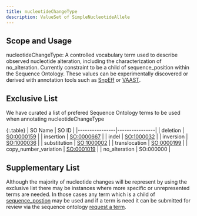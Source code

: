 ```yaml
---
title: nucleotideChangeType
description: ValueSet of SimpleNucleotideAllele
---
```


Scope and Usage
---------------

nucleotideChangeType: A controlled vocabulary term used to describe observed nucleotide alteration, including the characterization of no_alteration.  Currently constraint to be a child of sequence_position within the Sequence Ontology.  These values can be experimentally discovered or derived with annotation tools such as [SnpEff](http://snpeff.sourceforge.net/) or [VAAST](http://www.yandell-lab.org/software/vaast.html).


Exclusive List
--------------
We have curated a list of prefered Sequence Ontology terms to be used when annotating nucleotideChangeType

{:.table}
| SO Name | SO ID | 
|----------------|----------------|
| deletion | [SO:0000159](http://www.sequenceontology.org/browser/current_svn/term/SO:0000159) |
| insertion | [SO:0000667](http://www.sequenceontology.org/browser/current_svn/term/SO:0000667) |
| indel | [SO:1000032](http://www.sequenceontology.org/browser/current_svn/term/SO:1000032) |
| inversion | [SO:1000036](http://www.sequenceontology.org/browser/current_svn/term/SO:1000036) |
| substitution | [SO:1000002](http://www.sequenceontology.org/browser/current_svn/term/SO:1000002) |
| translocation | [SO:0000199](http://www.sequenceontology.org/browser/current_svn/term/SO:0000199) |
| copy_number_variation | [SO:0001019](http://www.sequenceontology.org/browser/current_svn/term/SO:0001019) |
| no_alteration | SO:000000 |


Supplementary List
------------------

Although the majority of nucleotide changes will be represent by using the exclusive list there may be instances where more specific or unrepresented terms are needed.  In those cases any term which is a child of [sequence_postion]() may be used and if a term is need it can be submitted for review via the sequence ontology [request a term]( http://sourceforge.net/p/song/term-tracker/).


